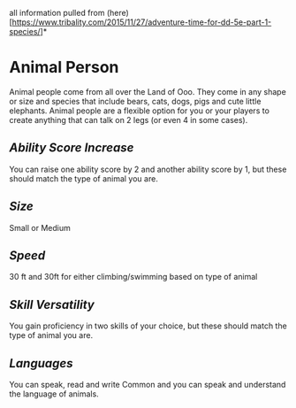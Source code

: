 all information pulled from (here)[https://www.tribality.com/2015/11/27/adventure-time-for-dd-5e-part-1-species/]*
# Animal Person
Animal people come from all over the Land of Ooo. 
They come in any shape or size and species that include bears, cats, dogs, pigs and cute little elephants.
Animal people are a flexible option for you or your players to create anything that can talk on 2 legs (or even 4 in some cases).
## *Ability Score Increase*
You can raise one ability score by 2 and another ability score by 1, but these should match the type of animal you are.
## *Size*
Small or Medium
## *Speed*
30 ft and 30ft for either climbing/swimming based on type of animal
## *Skill Versatility* 
You gain proficiency in two skills of your choice, but these should match the type of animal you are. 
## *Languages*
You can speak, read and write Common and you can speak and understand the language of animals.
